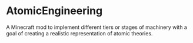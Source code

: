 # AtomicEngineering
A Minecraft mod to implement different tiers or stages of machinery with a goal of creating a realistic representation of atomic theories.
